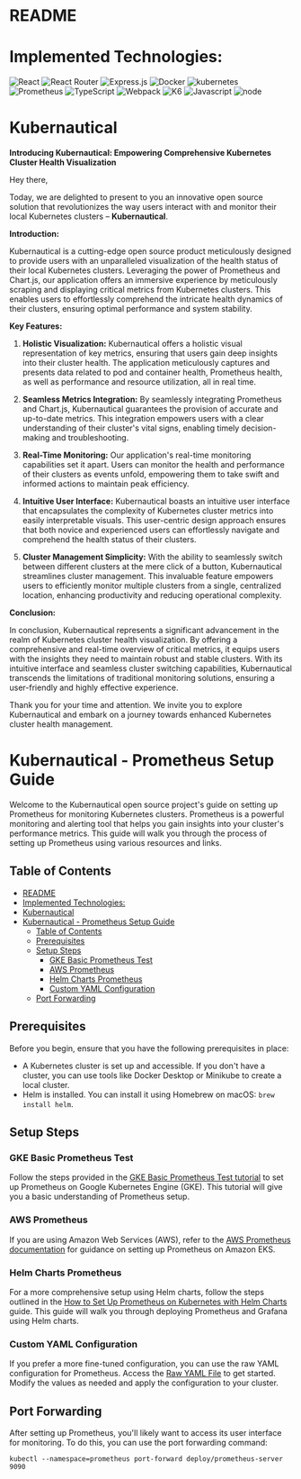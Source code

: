 # README

# Implemented Technologies:

  ![React](https://img.shields.io/badge/react-%2320232a.svg?style=for-the-badge&logo=react&logoColor=%2361DAFB)
  ![React Router](https://img.shields.io/badge/React_Router-CA4245?style=for-the-badge&logo=react-router&logoColor=white)
  ![Express.js](https://img.shields.io/badge/express.js-%23404d59.svg?style=for-the-badge&logo=express&logoColor=%2361DAFB)
  ![Docker](https://img.shields.io/badge/docker-%230db7ed.svg?style=for-the-badge&logo=docker&logoColor=white)
  ![kubernetes](https://img.shields.io/badge/Kubernetes-100000?style=for-the-badge&logo=Kubernetes&logoColor=white&labelColor=000000&color=black)
  ![Prometheus](https://img.shields.io/badge/Prometheus-E6522C?style=for-the-badge&logo=Prometheus&logoColor=white)
  ![TypeScript](https://img.shields.io/badge/typescript-%23007ACC.svg?style=for-the-badge&logo=typescript&logoColor=white)
  ![Webpack](https://img.shields.io/badge/webpack-%238DD6F9.svg?style=for-the-badge&logo=webpack&logoColor=black)
  ![K6](https://img.shields.io/badge/-K6-white?style=for-the-badge&logo=k6)
  ![Javascript](https://img.shields.io/badge/javascript-yellow?style=for-the-badge&logo=javascript)
  ![node](https://img.shields.io/badge/nodejs-forestgreen?style=for-the-badge&logo=nodedotjs&logoColor=black)

# Kubernautical

**Introducing Kubernautical: Empowering Comprehensive Kubernetes Cluster Health Visualization**

Hey there,

Today, we are delighted to present to you an innovative open source solution that revolutionizes the way users interact with and monitor their local Kubernetes clusters – **Kubernautical**.

**Introduction:**

Kubernautical is a cutting-edge open source product meticulously designed to provide users with an unparalleled visualization of the health status of their local Kubernetes clusters. Leveraging the power of Prometheus and Chart.js, our application offers an immersive experience by meticulously scraping and displaying critical metrics from Kubernetes clusters. This enables users to effortlessly comprehend the intricate health dynamics of their clusters, ensuring optimal performance and system stability.

**Key Features:**

1. **Holistic Visualization:** Kubernautical offers a holistic visual representation of key metrics, ensuring that users gain deep insights into their cluster health. The application meticulously captures and presents data related to pod and container health, Prometheus health, as well as performance and resource utilization, all in real time.

2. **Seamless Metrics Integration:** By seamlessly integrating Prometheus and Chart.js, Kubernautical guarantees the provision of accurate and up-to-date metrics. This integration empowers users with a clear understanding of their cluster's vital signs, enabling timely decision-making and troubleshooting.

3. **Real-Time Monitoring:** Our application's real-time monitoring capabilities set it apart. Users can monitor the health and performance of their clusters as events unfold, empowering them to take swift and informed actions to maintain peak efficiency.

4. **Intuitive User Interface:** Kubernautical boasts an intuitive user interface that encapsulates the complexity of Kubernetes cluster metrics into easily interpretable visuals. This user-centric design approach ensures that both novice and experienced users can effortlessly navigate and comprehend the health status of their clusters.

5. **Cluster Management Simplicity:** With the ability to seamlessly switch between different clusters at the mere click of a button, Kubernautical streamlines cluster management. This invaluable feature empowers users to efficiently monitor multiple clusters from a single, centralized location, enhancing productivity and reducing operational complexity.

**Conclusion:**

In conclusion, Kubernautical represents a significant advancement in the realm of Kubernetes cluster health visualization. By offering a comprehensive and real-time overview of critical metrics, it equips users with the insights they need to maintain robust and stable clusters. With its intuitive interface and seamless cluster switching capabilities, Kubernautical transcends the limitations of traditional monitoring solutions, ensuring a user-friendly and highly effective experience.

Thank you for your time and attention. We invite you to explore Kubernautical and embark on a journey towards enhanced Kubernetes cluster health management.

# Kubernautical - Prometheus Setup Guide

Welcome to the Kubernautical open source project's guide on setting up Prometheus for monitoring Kubernetes clusters. Prometheus is a powerful monitoring and alerting tool that helps you gain insights into your cluster's performance metrics. This guide will walk you through the process of setting up Prometheus using various resources and links.

## Table of Contents

- [README](#readme)
- [Implemented Technologies:](#implemented-technologies)
- [Kubernautical](#kubernautical)
- [Kubernautical - Prometheus Setup Guide](#kubernautical---prometheus-setup-guide)
  - [Table of Contents](#table-of-contents)
  - [Prerequisites](#prerequisites)
  - [Setup Steps](#setup-steps)
    - [GKE Basic Prometheus Test](#gke-basic-prometheus-test)
    - [AWS Prometheus](#aws-prometheus)
    - [Helm Charts Prometheus](#helm-charts-prometheus)
    - [Custom YAML Configuration](#custom-yaml-configuration)
  - [Port Forwarding](#port-forwarding)

## Prerequisites

Before you begin, ensure that you have the following prerequisites in place:

- A Kubernetes cluster is set up and accessible. If you don't have a cluster, you can use tools like Docker Desktop or Minikube to create a local cluster.
- Helm is installed. You can install it using Homebrew on macOS: `brew install helm`.

## Setup Steps

### GKE Basic Prometheus Test

Follow the steps provided in the [GKE Basic Prometheus Test tutorial](https://cloud.google.com/kubernetes-engine/docs/tutorials/observability-with-prometheus) to set up Prometheus on Google Kubernetes Engine (GKE). This tutorial will give you a basic understanding of Prometheus setup.

### AWS Prometheus

If you are using Amazon Web Services (AWS), refer to the [AWS Prometheus documentation](https://docs.aws.amazon.com/eks/latest/userguide/prometheus.html) for guidance on setting up Prometheus on Amazon EKS.

### Helm Charts Prometheus

For a more comprehensive setup using Helm charts, follow the steps outlined in the [How to Set Up Prometheus on Kubernetes with Helm Charts](https://devapo.io/blog/technology/how-to-set-up-prometheus-on-kubernetes-with-helm-charts/) guide. This guide will walk you through deploying Prometheus and Grafana using Helm charts.

### Custom YAML Configuration

If you prefer a more fine-tuned configuration, you can use the raw YAML configuration for Prometheus. Access the [Raw YAML File](https://raw.githubusercontent.com/prometheus-community/helm-charts/main/charts/prometheus/values.yaml) to get started. Modify the values as needed and apply the configuration to your cluster.

## Port Forwarding

After setting up Prometheus, you'll likely want to access its user interface for monitoring. To do this, you can use the port forwarding command:

```shell
kubectl --namespace=prometheus port-forward deploy/prometheus-server 9090

